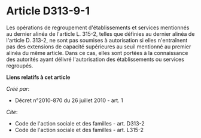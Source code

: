 # Article D313-9-1

Les opérations de regroupement d'établissements et services mentionnés au dernier alinéa de l'article L. 315-2, telles que
définies au dernier alinéa de l'article D. 313-2, ne sont pas soumises à autorisation si elles n'entraînent pas des
extensions de capacité supérieures au seuil mentionné au premier alinéa du même article. Dans ce cas, elles sont portées à la
connaissance des autorités ayant délivré l'autorisation des établissements ou services regroupés.

**Liens relatifs à cet article**

_Créé par_:

  - Décret n°2010-870 du 26 juillet 2010 - art. 1

_Cite_:

  - Code de l'action sociale et des familles - art. D313-2
  - Code de l'action sociale et des familles - art. L315-2
